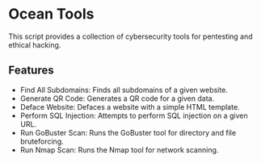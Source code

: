 # Ocean Tools

This script provides a collection of cybersecurity tools for pentesting and ethical hacking.

## Features

- Find All Subdomains: Finds all subdomains of a given website.
- Generate QR Code: Generates a QR code for a given data.
- Deface Website: Defaces a website with a simple HTML template.
- Perform SQL Injection: Attempts to perform SQL injection on a given URL.
- Run GoBuster Scan: Runs the GoBuster tool for directory and file bruteforcing.
- Run Nmap Scan: Runs the Nmap tool for network scanning.